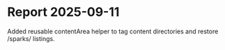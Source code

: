 # Report 2025-09-11
Added reusable contentArea helper to tag content directories and restore /sparks/ listings.

